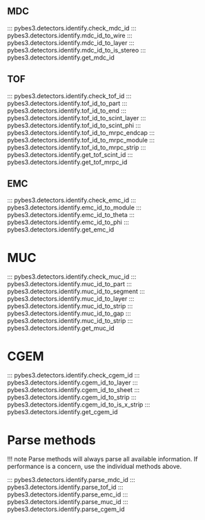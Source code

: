 ## MDC
::: pybes3.detectors.identify.check_mdc_id
::: pybes3.detectors.identify.mdc_id_to_wire
::: pybes3.detectors.identify.mdc_id_to_layer
::: pybes3.detectors.identify.mdc_id_to_is_stereo
::: pybes3.detectors.identify.get_mdc_id

## TOF
::: pybes3.detectors.identify.check_tof_id
::: pybes3.detectors.identify.tof_id_to_part
::: pybes3.detectors.identify.tof_id_to_end
::: pybes3.detectors.identify.tof_id_to_scint_layer
::: pybes3.detectors.identify.tof_id_to_scint_phi
::: pybes3.detectors.identify.tof_id_to_mrpc_endcap
::: pybes3.detectors.identify.tof_id_to_mrpc_module
::: pybes3.detectors.identify.tof_id_to_mrpc_strip
::: pybes3.detectors.identify.get_tof_scint_id
::: pybes3.detectors.identify.get_tof_mrpc_id

## EMC
::: pybes3.detectors.identify.check_emc_id
::: pybes3.detectors.identify.emc_id_to_module
::: pybes3.detectors.identify.emc_id_to_theta
::: pybes3.detectors.identify.emc_id_to_phi
::: pybes3.detectors.identify.get_emc_id

# MUC
::: pybes3.detectors.identify.check_muc_id
::: pybes3.detectors.identify.muc_id_to_part
::: pybes3.detectors.identify.muc_id_to_segment
::: pybes3.detectors.identify.muc_id_to_layer
::: pybes3.detectors.identify.muc_id_to_strip
::: pybes3.detectors.identify.muc_id_to_gap
::: pybes3.detectors.identify.muc_id_to_strip
::: pybes3.detectors.identify.get_muc_id

# CGEM
::: pybes3.detectors.identify.check_cgem_id
::: pybes3.detectors.identify.cgem_id_to_layer
::: pybes3.detectors.identify.cgem_id_to_sheet
::: pybes3.detectors.identify.cgem_id_to_strip
::: pybes3.detectors.identify.cgem_id_to_is_x_strip
::: pybes3.detectors.identify.get_cgem_id

# Parse methods
!!! note
    Parse methods will always parse all available information.
    If performance is a concern, use the individual methods above.

::: pybes3.detectors.identify.parse_mdc_id
::: pybes3.detectors.identify.parse_tof_id
::: pybes3.detectors.identify.parse_emc_id
::: pybes3.detectors.identify.parse_muc_id
::: pybes3.detectors.identify.parse_cgem_id
